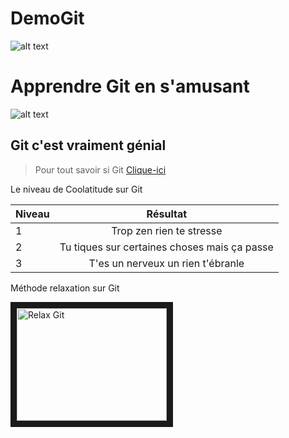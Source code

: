 # DemoGit
![alt text](https://www.supinfo.com/articles/resources/219471/6706/0.jpg "Logo Git")

# Apprendre Git en s'amusant

![alt text](https://www.performanse.com/wp-content/uploads/2015/07/APPRENANCE.png "Apprendre en s'amusant")

## Git c'est vraiment génial

> Pour tout savoir si Git
[Clique-ici](https://git-scm.com)

Le niveau de Coolatitude sur Git

| Niveau        | Résultat                                     |
| ------------- |:--------------------------------------------:|
| 1             | Trop zen rien te stresse                     |
| 2             | Tu tiques sur certaines choses mais ça passe |
| 3             | T'es un nerveux un rien t'ébranle            |

Méthode relaxation sur Git

<a href="http://www.youtube.com/watch?feature=player_embedded&v=um1Q6odUY7U
" target="_blank"><img src="http://img.youtube.com/vi/um1Q6odUY7U/0.jpg" 
alt="Relax Git" width="240" height="180" border="10" /></a>

